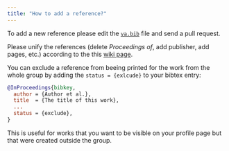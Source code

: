 ```yaml
---
title: "How to add a reference?"
---
```


To add a new reference please edit the [`va.bib`](https://github.com/TIBHannover/va-bib/blob/main/_bibliography/va.bib) file and send a pull request.

Please unify the references (delete _Proceedings of_, add publisher, add pages, etc.) according to the this [wiki page](https://wiki.tib.eu/confluence/display/varg/Unify+References).

You can exclude a reference from beeing printed for the work from the whole group by adding the `status = {exlcude}` to your bibtex entry:

```bibtex
@InProceedings{bibkey,
  author = {Author et al.},
  title  = {The title of this work},
  ...
  status = {exclude},
}
```

This is useful for works that you want to be visible on your profile page but that were created outside the group.
